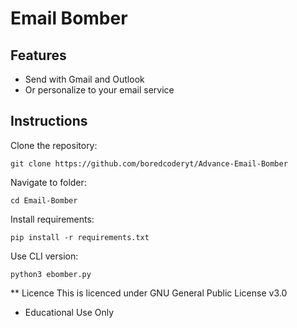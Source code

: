 # Email Bomber



## Features

* Send with Gmail and Outlook
* Or personalize to your email service


## Instructions

Clone the repository:

```
git clone https://github.com/boredcoderyt/Advance-Email-Bomber
```

Navigate to folder:

```
cd Email-Bomber
```

Install requirements:
```
pip install -r requirements.txt
```

Use CLI version:
```
python3 ebomber.py
```
** Licence
This is licenced under GNU General Public License v3.0
 
 * Educational Use Only
